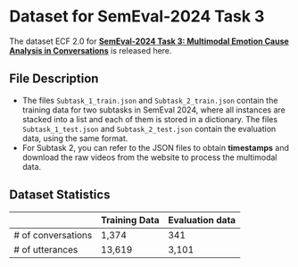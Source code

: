# Dataset for SemEval-2024 Task 3

The dataset ECF 2.0 for [**SemEval-2024 Task 3: Multimodal Emotion Cause Analysis in Conversations**](https://aclanthology.org/2024.semeval-1.277) is released here.



## File Description

- The files `Subtask_1_train.json` and `Subtask_2_train.json` contain the training data for two subtasks in SemEval 2024, where all instances are stacked into a list and each of them is stored in a dictionary. The files `Subtask_1_test.json` and `Subtask_2_test.json` contain the evaluation data, using the same format. 
- For Subtask 2, you can refer to the JSON files to obtain **timestamps** and download the raw videos from the website to process the multimodal data.


## Dataset Statistics

|           | Training Data           | Evaluation data        |
| ----------------------------------------- | ----------------------------------------- | --------------------------------------- |
| # of conversations | 1,374 | 341 |
| # of utterances | 13,619 | 3,101 |
